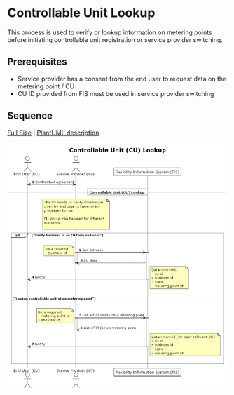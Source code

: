 # Controllable Unit Lookup

This process is used to verify or lookup information on metering points before initiating controllable unit registration or service provider switching.  

## Prerequisites

- Service provider has a consent from the end user to request data on the metering point / CU
- CU ID provided from FIS must be used in service provider switching

## Sequence

[Full Size](../diagrams/controllable_unit_lookup.png) | [PlantUML description](../diagrams/controllable_unit_lookup.plantuml)

![Controllable Unit Registration](../diagrams/controllable_unit_lookup.png)
